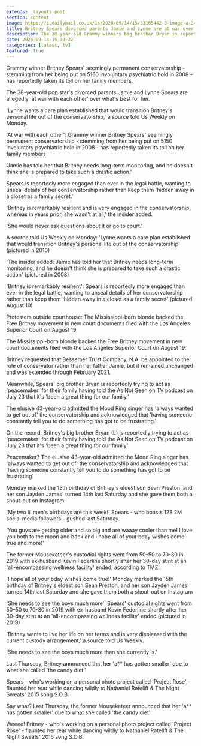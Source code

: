 ```yaml
---
extends: _layouts.post
section: content
image: https://i.dailymail.co.uk/1s/2020/09/14/15/33165442-0-image-a-34_1600093424598.jpg 
title: Britney Spears divorced parents Jamie and Lynne are at war over her conservatorship 
description: The 38-year-old Grammy winners big brother Bryan is reportedly trying to act as peacemaker for their family 
date: 2020-09-14-15-30-22 
categories: [latest, tv] 
featured: true 
--- 
```

Grammy winner Britney Spears' seemingly permanent conservatorship - stemming from her being put on 5150 involuntary psychiatric hold in 2008 - has reportedly taken its toll on her family members.

The 38-year-old pop star's divorced parents Jamie and Lynne Spears are allegedly 'at war with each other' over what's best for her.

'Lynne wants a care plan established that would transition Britney's personal life out of the conservatorship,' a source told Us Weekly on Monday.  

'At war with each other': Grammy winner Britney Spears' seemingly permanent conservatorship - stemming from her being put on 5150 involuntary psychiatric hold in 2008 - has reportedly taken its toll on her family members

'Jamie has told her that Britney needs long-term monitoring, and he doesn't think she is prepared to take such a drastic action.'

Spears is reportedly more engaged than ever in the legal battle, wanting to unseal details of her conservatorship rather than keep them 'hidden away in a closet as a family secret.'

'Britney is remarkably resilient and is very engaged in the conservatorship, whereas in years prior, she wasn't at all,' the insider added.

'She would never ask questions about it or go to court.'  

A source told Us Weekly on Monday: 'Lynne wants a care plan established that would transition Britney's personal life out of the conservatorship' (pictured in 2010)

'The insider added: Jamie has told her that Britney needs long-term monitoring, and he doesn't think she is prepared to take such a drastic action' (pictured in 2008)

'Britney is remarkably resilient': Spears is reportedly more engaged than ever in the legal battle, wanting to unseal details of her conservatorship rather than keep them 'hidden away in a closet as a family secret' (pictured August 10)

Protesters outside courthouse: The Mississippi-born blonde backed the Free Britney movement in new court documents filed with the Los Angeles Superior Court on August 19

The Mississippi-born blonde backed the Free Britney movement in new court documents filed with the Los Angeles Superior Court on August 19.

Britney requested that Bessemer Trust Company, N.A. be appointed to the role of conservator rather than her father Jamie, but it remained unchanged and was extended through February 2021.

Meanwhile, Spears' big brother Bryan is reportedly trying to act as 'peacemaker' for their family having told the As Not Seen on TV podcast on July 23 that it's 'been a great thing for our family.'

The elusive 43-year-old admitted the Mood Ring singer has 'always wanted to get out of' the conservatorship and acknowledged that 'having someone constantly tell you to do something has got to be frustrating.'

On the record: Britney's big brother Bryan (L) is reportedly trying to act as 'peacemaker' for their family having told the As Not Seen on TV podcast on July 23 that it's 'been a great thing for our family'

Peacemaker? The elusive 43-year-old admitted the Mood Ring singer has 'always wanted to get out of' the conservatorship and acknowledged that 'having someone constantly tell you to do something has got to be frustrating'

Monday marked the 15th birthday of Britney's eldest son Sean Preston, and her son Jayden James' turned 14th last Saturday and she gave them both a shout-out on Instagram.

'My two lil men's birthdays are this week!' Spears - who boasts 128.2M social media followers - gushed last Saturday.

'You guys are getting older and so big and are waaay cooler than me! I love you both to the moon and back and I hope all of your bday wishes come true and more!'

The former Mouseketeer's custodial rights went from 50–50 to 70-30 in 2019 with ex-husband Kevin Federline shortly after her 30-day stint at an 'all-encompassing wellness facility' ended, according to TMZ. 

'I hope all of your bday wishes come true!' Monday marked the 15th birthday of Britney's eldest son Sean Preston, and her son Jayden James' turned 14th last Saturday and she gave them both a shout-out on Instagram

'She needs to see the boys much more': Spears' custodial rights went from 50–50 to 70-30 in 2019 with ex-husband Kevin Federline shortly after her 30-day stint at an 'all-encompassing wellness facility' ended (pictured in 2019)

'Britney wants to live her life on her terms and is very displeased with the current custody arrangement,' a source told Us Weekly.

'She needs to see the boys much more than she currently is.'

Last Thursday, Britney announced that her 'a** has gotten smaller' due to what she called 'the candy diet.'

Spears - who's working on a personal photo project called 'Project Rose' - flaunted her rear while dancing wildly to Nathaniel Rateliff & The Night Sweats' 2015 song S.O.B.

Say what? Last Thursday, the former Mouseketeer announced that her 'a** has gotten smaller' due to what she called 'the candy diet'

Weeee! Britney - who's working on a personal photo project called 'Project Rose' - flaunted her rear while dancing wildly to Nathaniel Rateliff & The Night Sweats' 2015 song S.O.B.

